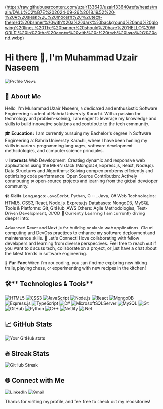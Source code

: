 (https://raw.githubusercontent.com/uzair133640/uzair133640/refs/heads/main/DALL%C2%B7E%202024-09-26%2018.19.52%20-%20A%20sleek%2C%20modern%2C%20tech-themed%20banner%20with%20a%20dark%20background%20and%20glowing%20lines.%20The%20banner%20should%20have%20'HELLO%20WORLD'%20in%20the%20center%20with%20a%20tech%20logo%2C%20and.webp)


# Hi there 👋, I'm Muhammad Uzair Naseem

![Profile Views](https://komarev.com/ghpvc/?username=uzair133640&color=blue)

## 🚀 About Me


Hello! I'm Muhammad Uzair Naseem, a dedicated and enthusiastic Software Engineering student at Bahria University Karachi. With a passion for technology and problem-solving, I am eager to leverage my knowledge and skills to build innovative solutions and contribute to the tech community.

🎓 **Education :**
I am currently pursuing my Bachelor's degree in Software Engineering at Bahria University Karachi, where I have been honing my skills in various programming languages, software development methodologies, and computer science principles.

💡 **Interests**
Web Development: Creating dynamic and responsive web applications using the MERN stack (MongoDB, Express.js, React, Node.js).
Data Structures and Algorithms: Solving complex problems efficiently and optimizing code performance.
Open Source Contribution: Actively contributing to open-source projects and learning from the global developer community.

🛠️ **Skills**
Languages: JavaScript, Python, C++, Java, C#
Web Technologies: HTML5, CSS3, React, Node.js, Express.js
Databases: MongoDB, MySQL
Tools & Platforms: Git, GitHub, AWS
Others: Agile Methodologies, Test-Driven Development, CI/CD
🌱 Currently Learning
I am currently diving deeper into:

Advanced React and Next.js for building scalable web applications.
Cloud computing and DevOps practices to enhance my software deployment and maintenance skills.
💬 Let's Connect!
I love collaborating with fellow developers and learning from diverse perspectives. Feel free to reach out if you want to discuss tech, collaborate on a project, or just have a chat about the latest trends in software engineering.


🌟 **Fun Fact**
When I'm not coding, you can find me exploring new hiking trails, playing chess, or experimenting with new recipes in the kitchen!


## 🛠️** Technologies & Tools**

![HTML5](https://img.shields.io/badge/html5-%23E34F26.svg?&style=for-the-badge&logo=html5&logoColor=white)
![CSS3](https://img.shields.io/badge/css3-%231572B6.svg?&style=for-the-badge&logo=css3&logoColor=white)
![JavaScript](https://img.shields.io/badge/javascript-%23F7DF1E.svg?&style=for-the-badge&logo=javascript&logoColor=black)
![Node.js](https://img.shields.io/badge/node.js-%2343853D.svg?&style=for-the-badge&logo=node.js&logoColor=white)
![React](https://img.shields.io/badge/react-%2320232a.svg?&style=for-the-badge&logo=react&logoColor=%2361DAFB)
![MongoDB](https://img.shields.io/badge/MongoDB-%2347A248.svg?&style=for-the-badge&logo=mongodb&logoColor=white)
![Express.js](https://img.shields.io/badge/express.js-%23404d59.svg?&style=for-the-badge)
![TypeScript](https://img.shields.io/badge/typescript-%23007ACC.svg?style=for-the-badge&logo=typescript&logoColor=white)
![C#](https://img.shields.io/badge/c%23-%23239120.svg?style=for-the-badge&logo=csharp&logoColor=white)
![MicrosoftSQLServer](https://img.shields.io/badge/Microsoft%20SQL%20Server-CC2927?style=for-the-badge&logo=microsoft%20sql%20server&logoColor=white) 
![MySQL](https://img.shields.io/badge/mysql-4479A1.svg?style=for-the-badge&logo=mysql&logoColor=white)
![Git](https://img.shields.io/badge/git-%23F05033.svg?&style=for-the-badge&logo=git&logoColor=white)
![GitHub](https://img.shields.io/badge/github-%23121011.svg?&style=for-the-badge&logo=github&logoColor=white)
![Python](https://img.shields.io/badge/python-%233776AB.svg?&style=for-the-badge&logo=python&logoColor=white)
![C++](https://img.shields.io/badge/c++-%2300599C.svg?&style=for-the-badge&logo=c%2B%2B&logoColor=white)
![Netlify](https://img.shields.io/badge/netlify-%23000000.svg?style=for-the-badge&logo=netlify&logoColor=#00C7B7) 
![.Net](https://img.shields.io/badge/.NET-5C2D91?style=for-the-badge&logo=.net&logoColor=white)

## 📈 **GitHub Stats**

![Your GitHub stats](https://github-readme-stats.vercel.app/api?username=uzair133640&show_icons=true&theme=radical)

## 🔥 **Streak Stats**

![GitHub Streak](https://github-readme-streak-stats.herokuapp.com/?user=uzair133640&theme=radical)



## 🌐 **Connect with Me**

[![LinkedIn](https://img.shields.io/badge/LinkedIn-%230077B5.svg?style=for-the-badge&logo=linkedin&logoColor=white)](https://www.linkedin.com/in/muhammad-uzair-naseem-614207319/)
[![Gmail](https://img.shields.io/badge/Email-D44638?style=for-the-badge&logo=gmail&logoColor=white)](mailto:uchihakakashi133640@gmail.com)


Thanks for visiting my profile, and feel free to check out my repositories!
